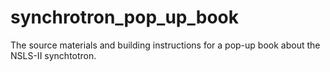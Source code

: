 synchrotron_pop_up_book
=======================

The source materials and building instructions for a pop-up book about the NSLS-II synchtotron.
